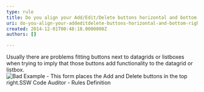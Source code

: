 ```yaml
---
type: rule
title: Do you align your Add/Edit/Delete buttons horizontal and bottom right?
uri: do-you-align-your-addeditdelete-buttons-horizontal-and-bottom-right
created: 2014-12-01T00:48:18.0000000Z
authors: []

---
```


Usually there are problems fitting buttons next to datagrids or  listboxes when trying to imply that those buttons add functionality to  the datagrid or listbox.
 ![ Bad Example - This form places the Add and Delete buttons in the top right.![SSW Code Auditor - Rules Definition](../assets/BetterButtonAlign.jpg)](../assets/BadButtonAlign.jpg)
